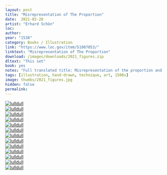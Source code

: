 ```yaml
---
layout: post
title: "Misrepresentation of The Proportion"
date:  2021-02-20
artist: "Erhard Schön"
loc: 
author: 
year: "1538"
category: Books / Illustration
link: "https://www.loc.gov/item/51007053/"
linktext: "Misrepresentation of The Proportion"
download: /images/downloads/2021_figures.zip
dltext: "This set"
book: yes
notes: "Full translated title: Misrepresentation of the proportion and position of the antics, lying and standing, as one can see in the booklet, for the young journeymen and boys to train those who have a love for the art."
tags: [illustration, hand-drawn, technique, art, 1500s]
image: thumbs/2021_figures.jpg
hidden: false
permalink:
---
```



<div class="post_image">
	<a href="{{ site.baseurl }}/images/posts/2021_figures/001.jpg" target="_blank">
	<img src="{{ site.baseurl }}/images/posts/2021_figures/001.jpg" alt="lulldull"></a>
</div>

<div class="post_image">
	<a href="{{ site.baseurl }}/images/posts/2021_figures/002.jpg" target="_blank">
	<img src="{{ site.baseurl }}/images/posts/2021_figures/002.jpg" alt="lulldull"></a>
</div>

<div class="post_image">
	<a href="{{ site.baseurl }}/images/posts/2021_figures/003.jpg" target="_blank">
	<img src="{{ site.baseurl }}/images/posts/2021_figures/003.jpg" alt="lulldull"></a>
</div>

<div class="post_image">
	<a href="{{ site.baseurl }}/images/posts/2021_figures/004.jpg" target="_blank">
	<img src="{{ site.baseurl }}/images/posts/2021_figures/004.jpg" alt="lulldull"></a>
</div>

<div class="post_image">
	<a href="{{ site.baseurl }}/images/posts/2021_figures/005.jpg" target="_blank">
	<img src="{{ site.baseurl }}/images/posts/2021_figures/005.jpg" alt="lulldull"></a>
</div>

<div class="post_image">
	<a href="{{ site.baseurl }}/images/posts/2021_figures/006.jpg" target="_blank">
	<img src="{{ site.baseurl }}/images/posts/2021_figures/006.jpg" alt="lulldull"></a>
</div>

<div class="post_image">
	<a href="{{ site.baseurl }}/images/posts/2021_figures/007.jpg" target="_blank">
	<img src="{{ site.baseurl }}/images/posts/2021_figures/007.jpg" alt="lulldull"></a>
</div>


<div class="post_image">
	<a href="{{ site.baseurl }}/images/posts/2021_figures/008.jpg" target="_blank">
	<img src="{{ site.baseurl }}/images/posts/2021_figures/008.jpg" alt="lulldull"></a>
</div>

<div class="post_image">
	<a href="{{ site.baseurl }}/images/posts/2021_figures/009.jpg" target="_blank">
	<img src="{{ site.baseurl }}/images/posts/2021_figures/009.jpg" alt="lulldull"></a>
</div>

<div class="post_image">
	<a href="{{ site.baseurl }}/images/posts/2021_figures/010.jpg" target="_blank">
	<img src="{{ site.baseurl }}/images/posts/2021_figures/010.jpg" alt="lulldull"></a>
</div>


<div class="post_image">
	<a href="{{ site.baseurl }}/images/posts/2021_figures/011.jpg" target="_blank">
	<img src="{{ site.baseurl }}/images/posts/2021_figures/011.jpg" alt="lulldull"></a>
</div>


<div class="post_image">
	<a href="{{ site.baseurl }}/images/posts/2021_figures/013.jpg" target="_blank">
	<img src="{{ site.baseurl }}/images/posts/2021_figures/013.jpg" alt="lulldull"></a>
</div>


<div class="post_image">
	<a href="{{ site.baseurl }}/images/posts/2021_figures/014.jpg" target="_blank">
	<img src="{{ site.baseurl }}/images/posts/2021_figures/014.jpg" alt="lulldull"></a>
</div>
